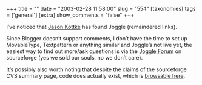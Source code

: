 +++
title = ""
date = "2003-02-28 11:58:00"
slug = "554"
[taxonomies]
tags = ['general']
[extra]
show_comments = "false"
+++

I’ve noticed that [Jason Kottke](http://www.kottke.org/ "Jason Kottke's weblog") has found Joggle (remaindered links).

Since Blogger doesn’t support comments, I don’t have the time to set up MovableType, Textpattern or anything similar and Joggle’s not live yet, the easiest way to find out more/ask questions is via the [Joggle Forum](https://sourceforge.net/forum/?group_id=71782) on sourceforge (yes we sold our souls, no we don’t care).

It’s possibly also worth noting that despite the claims of the sourceforge CVS summary page, code does actually exist, which is [browsable here](http://cvs.sourceforge.net/cgi-bin/viewcvs.cgi/joggle/v1/).
